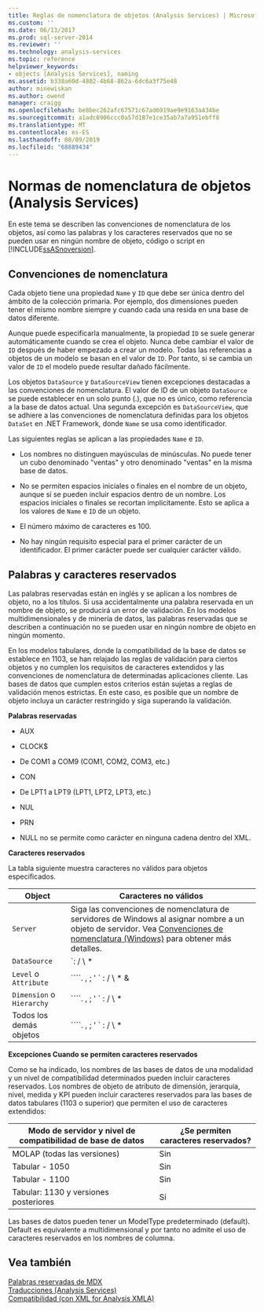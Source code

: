 ```yaml
---
title: Reglas de nomenclatura de objetos (Analysis Services) | Microsoft Docs
ms.custom: ''
ms.date: 06/13/2017
ms.prod: sql-server-2014
ms.reviewer: ''
ms.technology: analysis-services
ms.topic: reference
helpviewer_keywords:
- objects [Analysis Services], naming
ms.assetid: b338a60d-4802-4b68-862a-6dc6a3f75e48
author: minewiskan
ms.author: owend
manager: craigg
ms.openlocfilehash: be8bec262afc67571c67ad6919ae9e9163a434be
ms.sourcegitcommit: a1adc6906ccc0a57d187e1ce35ab7a7a951ebff8
ms.translationtype: MT
ms.contentlocale: es-ES
ms.lasthandoff: 08/09/2019
ms.locfileid: "68889434"
---
```

# <a name="object-naming-rules-analysis-services"></a>Normas de nomenclatura de objetos (Analysis Services)
  En este tema se describen las convenciones de nomenclatura de los objetos, así como las palabras y los caracteres reservados que no se pueden usar en ningún nombre de objeto, código o script en [!INCLUDE[ssASnoversion](../../../includes/ssasnoversion-md.md)].  
  
##  <a name="bkmk_Names"></a>Convenciones de nomenclatura  
 Cada objeto tiene una propiedad `Name` y `ID` que debe ser única dentro del ámbito de la colección primaria. Por ejemplo, dos dimensiones pueden tener el mismo nombre siempre y cuando cada una resida en una base de datos diferente.  
  
 Aunque puede especificarla manualmente, la propiedad `ID` se suele generar automáticamente cuando se crea el objeto. Nunca debe cambiar el valor de `ID` después de haber empezado a crear un modelo. Todas las referencias a objetos de un modelo se basan en el valor de `ID`. Por tanto, si se cambia un valor de `ID` el modelo puede resultar dañado fácilmente.  
  
 Los objetos `DataSource` y `DataSourceView` tienen excepciones destacadas a las convenciones de nomenclatura. El valor de ID de un objeto `DataSource` se puede establecer en un solo punto (.), que no es único, como referencia a la base de datos actual. Una segunda excepción es `DataSourceView`, que se adhiere a las convenciones de nomenclatura definidas para los objetos `DataSet` en .NET Framework, donde `Name` se usa como identificador.  
  
 Las siguientes reglas se aplican a las propiedades `Name` e `ID`.  
  
-   Los nombres no distinguen mayúsculas de minúsculas. No puede tener un cubo denominado "ventas" y otro denominado "ventas" en la misma base de datos.  
  
-   No se permiten espacios iniciales o finales en el nombre de un objeto, aunque sí se pueden incluir espacios dentro de un nombre. Los espacios iniciales o finales se recortan implícitamente. Esto se aplica a los valores de `Name` e `ID` de un objeto.  
  
-   El número máximo de caracteres es 100.  
  
-   No hay ningún requisito especial para el primer carácter de un identificador. El primer carácter puede ser cualquier carácter válido.  
  
##  <a name="bkmk_reserved"></a>Palabras y caracteres reservados  
 Las palabras reservadas están en inglés y se aplican a los nombres de objeto, no a los títulos. Si usa accidentalmente una palabra reservada en un nombre de objeto, se producirá un error de validación. En los modelos multidimensionales y de minería de datos, las palabras reservadas que se describen a continuación no se pueden usar en ningún nombre de objeto en ningún momento.  
  
 En los modelos tabulares, donde la compatibilidad de la base de datos se establece en 1103, se han relajado las reglas de validación para ciertos objetos y no cumplen los requisitos de caracteres extendidos y las convenciones de nomenclatura de determinadas aplicaciones cliente. Las bases de datos que cumplen estos criterios están sujetas a reglas de validación menos estrictas. En este caso, es posible que un nombre de objeto incluya un carácter restringido y siga superando la validación.  
  
 **Palabras reservadas**  
  
-   AUX  
  
-   CLOCK$  
  
-   De COM1 a COM9 (COM1, COM2, COM3, etc.)  
  
-   CON  
  
-   De LPT1 a LPT9 (LPT1, LPT2, LPT3, etc.)  
  
-   NUL  
  
-   PRN  
  
-   NULL no se permite como carácter en ninguna cadena dentro del XML.  
  
 **Caracteres reservados**  
  
 La tabla siguiente muestra caracteres no válidos para objetos especificados.  
  
|Object|Caracteres no válidos|  
|------------|------------------------|  
|`Server`|Siga las convenciones de nomenclatura de servidores de Windows al asignar nombre a un objeto de servidor. Vea [Convenciones de nomenclatura (Windows)](/windows/desktop/DNS/naming-conventions) para obtener más detalles.|  
|`DataSource`|`: / \ * | ? " () [] {} <>`|  
|`Level` o `Attribute`|````. , ; ' ` : / \ * &| ? " & % $ ! + = [] {} \< >````|  
|`Dimension` o `Hierarchy`|````. , ; ' ` : / \ * | ? " & % $ ! + = () [] {} \<,>````|  
|Todos los demás objetos|````. , ; ' ` : / \ * | ? " & % $ ! + = () [] {} \< >````|  
  
 **Excepciones Cuando se permiten caracteres reservados**  
  
 Como se ha indicado, los nombres de las bases de datos de una modalidad y un nivel de compatibilidad determinados pueden incluir caracteres reservados. Los nombres de objeto de atributo de dimensión, jerarquía, nivel, medida y KPI pueden incluir caracteres reservados para las bases de datos tabulares (1103 o superior) que permiten el uso de caracteres extendidos:  
  
|Modo de servidor y nivel de compatibilidad de base de datos|¿Se permiten caracteres reservados?|  
|--------------------------------------------------|----------------------------------|  
|MOLAP (todas las versiones)|Sin|  
|Tabular - 1050|Sin|  
|Tabular - 1100|Sin|  
|Tabular: 1130 y versiones posteriores|Sí|  
  
 Las bases de datos pueden tener un ModelType predeterminado (default). Default es equivalente a multidimensional y por tanto no admite el uso de caracteres reservados en los nombres de columna.  
  
## <a name="see-also"></a>Vea también  
 [Palabras reservadas de MDX](/sql/mdx/mdx-reserved-words)   
 [Traducciones &#40;Analysis Services&#41;](https://docs.microsoft.com/analysis-services/translations-analysis-services)   
 [Compatibilidad &#40;con XML for Analysis XMLA&#41;](https://docs.microsoft.com/bi-reference/xmla/xml-for-analysis-compliance-xmla)  
  
  

